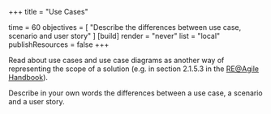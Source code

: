 +++
title = "Use Cases"

time = 60
objectives = [
    "Describe the differences between use case, scenario and user story"
]
[build]
  render = "never"
  list = "local"
  publishResources = false
+++

Read about use cases and use case diagrams as another way of representing the scope of a solution (e.g. in section 2.1.5.3 in the [RE@Agile Handbook](https://cpre.ireb.org/en/downloads-and-resources/downloads#cpre-re-agile-handbook)). 

Describe in your own words the differences between a use case, a scenario and a user story.


  
